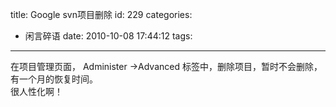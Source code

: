 title: Google svn项目删除
id: 229
categories:
  - 闲言碎语
date: 2010-10-08 17:44:12
tags:
---

在项目管理页面， Administer -&gt;Advanced 标签中，删除项目，暂时不会删除，有一个月的恢复时间。
</br>很人性化啊！